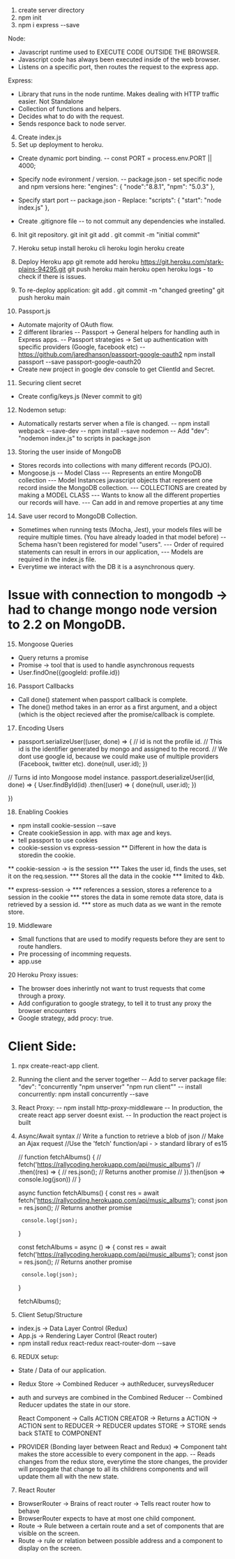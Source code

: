 1. create server directory
2. npm init
3. npm i express --save

Node:  
- Javascript runtime used to EXECUTE CODE OUTSIDE THE BROWSER.
- Javascript code has always been executed inside of the web browser.
- Listens on a specific port, then routes the request to the express app.

Express: 
- Library that runs in the node runtime. Makes dealing with HTTP traffic easier. Not Standalone
- Collection of functions and helpers.
- Decides what to do with the request.
- Sends responce back to node server.

4. Create index.js
5. Set up deployment to heroku.
- Create dynamic port binding.
-- const PORT = process.env.PORT || 4000;

- Specify node evironment / version.
-- package.json - set specific node and npm versions here:
"engines": {
    "node":"8.8.1",
    "npm": "5.0.3"
  },
  
- Specify start port
-- package.json - Replace:
  "scripts": {
    "start": "node index.js"
  },
  
- Create .gitignore file
-- to not commuit any dependencies whe installed.

6. Init git repository.
git init
git add .
git commit -m "initial commit"

7. Heroku setup
install heroku cli
heroku login
heroku create

8. Deploy Heroku app
git remote add heroku https://git.heroku.com/stark-plains-94295.git
git push heroku main
heroku open
heroku logs -  to check if there is issues.

9. To re-deploy application:
git add .
git commit -m "changed greeting"
git push heroku main

10. Passport.js
- Automate majority of OAuth flow.
- 2 different libraries
-- Passport -> General helpers for handling auth in Express apps.
-- Passport strategies -> Set up authentication with specific providers (Google, facebook etc)
-- https://github.com/jaredhanson/passport-google-oauth2
npm install passport --save passport-google-oauth20
- Create new project in google dev console to get ClientId and Secret.

11. Securing client secret
- Create config/keys.js (Never commit to git)

12. Nodemon setup:
- Automatically restarts server when a file is changed.
-- npm install webpack --save-dev
-- npm install --save nodemon
-- Add "dev": "nodemon index.js" to scripts in package.json

13. Storing the user inside of MongoDB
- Stores records into collections with many different records (POJO).
- Mongoose.js
-- Model Class 
--- Represents an entire MongoDB collection
--- Model Instances javascript objects that represent one record inside the MongoDB collection.
--- COLLECTIONS are created by making a MODEL CLASS
--- Wants to know all the different properties our records will have.
--- Can add in and remove properties at any time

14. Save user record to MongoDB Collection.
- Sometimes when running tests (Mocha, Jest), your models files will be require multiple times. (You have already loaded in that model before)
-- Schema hasn't been registered for model "users".
--- Order of required statements can result in errors in our application,
--- Models are required in the index.js file.
- Everytime we interact with the DB it is a asynchronous query.

# Issue with connection to mongodb -> had to change mongo node version to 2.2 on MongoDB.

15. Mongoose Queries
* Query returns a promise
* Promise -> tool that is used to handle asynchronous requests
*  User.findOne({googleId: profile.id})

16. Passport Callbacks
* Call done() statement when passport callback is complete.
* The done() method takes in an error as a first argument, and a object (which is the object recieved after the promise/callback is complete.

17. Encoding Users
* passport.serializeUser((user, done) => {
  // id is not the profile id.
  // This id is the identifier generated by mongo and assigned to the record.
  // We dont use google id, because we could make use of multiple providers (Facebook, twitter etc).
  done(null, user.id); 
})

// Turns id into Mongoose model instance.
passport.deserializeUser((id, done) => {
  User.findById(id)
    .then((user) => {
      done(null, user.id); 
    })
  
})

18. Enabling Cookies
* npm install cookie-session --save
* Create cookieSession in app. with max age and keys.
* tell passport to use cookies
* cookie-session vs express-session
** Different in how the data is storedin the cookie.

** cookie-session ->  is the session
*** Takes the user id, finds the uses, set it on the req.session.
*** Stores all the data in the cookie
*** limited to 4kb.

** express-session -> 
*** references a session, stores a reference to a session in the cookie
*** stores the data in some remote data store, data is retrieved by a session id.
*** store as much data as we want in the remote store.


19. Middleware
- Small functions that are used to modify requests before they are sent to route handlers. 
- Pre processing of incomming requests.
- app.use 

20 Heroku Proxy issues:
- The browser does inherintly not want to trust requests that come through a proxy.
- Add configuration to google strategy, to tell it to trust any proxy the browser encounters
- Google strategy, add procy: true.

# Client Side:
1. npx create-react-app client.

2. Running the client and the server together
-- Add to server package file: "dev": "concurrently \"npm unserver\" \"npm run client\""
-- install concurrently: npm install concurrently --save

3. React Proxy:
-- npm install http-proxy-middleware
-- In production, the create react app server doesnt exist.
-- In production the react project is built

4. Async/Await syntax
	// Write a function to retrieve a blob of json
	// Make an Ajax request
	//Use the 'fetch' function/api - > standard library of es15

	// function fetchAlbums() {
	//     fetch('https://rallycoding.herokuapp.com/api/music_albums')
	//         .then((res) => {
	//             res.json(); // Returns another promise
	//         }).then(json => console.log(json))
	// }

	async function fetchAlbums() {
		const res = await fetch('https://rallycoding.herokuapp.com/api/music_albums');
		const json = res.json(); // Returns another promise

		console.log(json);
	}

	const fetchAlbums = async () => {
		const res = await fetch('https://rallycoding.herokuapp.com/api/music_albums');
		const json = res.json(); // Returns another promise

		console.log(json);
	}

	fetchAlbums();

5. Client Setup/Structure
- index.js -> Data Layer Control (Redux)
- App.js -> Rendering Layer Control (React router)
- npm install redux react-redux react-router-dom --save

6. REDUX setup:
- State / Data of our application.
- Redux Store -> Combined Reducer -> authReducer, surveysReducer
- auth and surveys are combined in the Combined Reducer
-- Combined Reducer updates the state in our store.

	React Component -> 
	Calls ACTION CREATOR -> 
	Returns a ACTION -> 
	ACTION sent to REDUCER -> 
	REDUCER updates STORE -> 
	STORE sends back STATE to COMPONENT

- PROVIDER (Bonding layer between React and Redux) => Component taht makes the store accessible to every component in the app.
-- Reads changes from the redux store, everytime the store changes, the provider will propogate that change to all its childrens components and will update them all with the new state.

7. React Router
* BrowserRouter -> Brains of react router -> Tells react router how to behave
* BrowserRouter expects to have at most one child component.
* Route -> Rule between a certain route and a set of components that are visible on the screen.
* Route -> rule or relation between possible address and a component to display on the screen.


